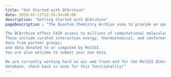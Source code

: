 ```yaml
---
title: "Get Started with QCArchive"
date: 2019-03-11T12:35:54+06:00
description: "Getting Started with QCArchive"
pageDescription : "The Quantum Chemistry Archive aims to provide an open, community-wide quantum chemistry database to both facilitate and capture hundreds of millions of hours of computing time to enable large-scale forcefield construction, physical property prediction, new methodology assessment, and machine learning from data that would otherwise end up siloed or inaccessible.

The QCArchive offers FAIR access to millions of computational molecular science results in a highly structured and perfomant manner. 
These include curated interaction energy, thermochemical, and conformational datasets from the literature;
data from partner groups; 
and data donated to or computed by MolSSI.
You are also welcome to submit your own data.

We are currently working hard on our web front-end for the MolSSI QCArchive
database, check back in soon for this functionality!"
---
```


